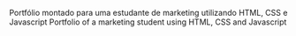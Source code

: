 Portfólio montado para uma estudante de marketing utilizando HTML, CSS e Javascript
Portfolio of a marketing student using HTML, CSS and Javascript
